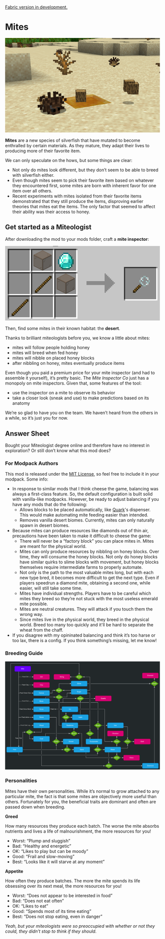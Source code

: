 [Fabric version in development.](https://github.com/Nurdoidz/Mites-Fabric)

# Mites

![A picture of a mite, its resource, and a honey block in a desert.](https://raw.githubusercontent.com/Nurdoidz/Mites/1.19.2/doc/MiteInNature.png)

**Mites** are a new species of silverfish that have mutated to become enthralled by certain materials. As they mature,
they adapt their lives to producing more of their favorite item.

We can only speculate on the hows, but some things are clear:

- Not only do mites look different, but they don’t seem to be able to breed with silverfish either.
- Even though mites seem to pick their favorite item based on whatever they encountered first, some mites are born with inherent favor for one item over all others.
- Recent experiments with mites isolated from their favorite items demonstrated that they still produce the items, disproving earlier theories that mites eat the items. The only factor that seemed to affect their ability was their access to honey.

## Get started as a Miteologist

After downloading the mod to your mods folder, craft a **mite inspector**:

![The crafting recipe is two sticks, two browned-stained glass, and a diamond.](https://raw.githubusercontent.com/Nurdoidz/Mites/1.19.2/doc/MiteInspectorRecipe.png)

Then, find some mites in their known habitat: the **desert**.

Thanks to brilliant miteologists before you, we know a little about mites:

- mites will follow people holding honey
- mites will breed when fed honey
- mites will nibble on placed honey blocks
- after nibbling on honey, mites eventually produce items

Even though you paid a premium price for your mite inspector (and had to assemble it yourself), it’s pretty basic. The _Mite Inspector Co_ just has a monopoly on mite inspectors. Given that, some features of the tool:

- use the inspector on a mite to observe its behavior
- take a closer look (sneak and use) to make predictions based on its anatomy

We’re so glad to have you on the team. We haven’t heard from the others in a while, so it’s just you for now.

## Answer Sheet

Bought your Miteologist degree online and therefore have no interest in exploration? Or still don’t know what this mod does?

### For Modpack Authors

This mod is released under the [MIT License](https://raw.githubusercontent.com/Nurdoidz/Mites/1.19.2/LICENSE), so feel free to include it in your modpack. Some info:

- In response to similar mods that I think cheese the game, balancing was always a first-class feature. So, the default configuration is built solid with vanilla-like modpacks. However, be ready to adjust balancing if you have any mods that do the following:
  - Allows blocks to be placed automatically, like [Quark](https://www.curseforge.com/minecraft/mc-mods/quark)'s dispenser. This would make automating mite feeding easier than intended.
  - Removes vanilla desert biomes. Currently, mites can only naturally spawn in desert biomes.
- Because mites can produce resources like diamonds out of thin air, precautions have been taken to make it difficult to cheese the game:
  - There will never be a “factory block” you can place mites in. Mites are meant for the physical world.
  - Mites can only produce resources by nibbling on honey blocks. Over time, they will consume the honey blocks. Not only do honey blocks have similar quirks to slime blocks with movement, but honey blocks themselves require intermediate farms to properly automate.
  - Not only is the path to the most valuable mites long, but with each new type bred, it becomes more difficult to get the next type. Even if players speedrun a diamond mite, obtaining a second one, while easier, will still take some time.
  - Mites have individual strengths. Players have to be careful which mites they breed so they’re not stuck with the most useless emerald mite possible.
  - Mites are neutral creatures. They will attack if you touch them the wrong way.
  - Since mites live in the physical world, they breed in the physical world. Breed too many too quickly and it'll be hard to separate the wheat from the chaff.
- If you disagree with my opininated balancing and think it’s too harse or too lax, there is a config. If you think something’s missing, let me know!

### Breeding Guide

![A flowchart describing how to obtain each mite.](https://raw.githubusercontent.com/Nurdoidz/Mites/1.19.2/doc/MitesInheritance.png)

### Personalities

Mites have their own personalities. While it’s normal to grow attached to any particular mite, the fact is that some mites are objectively more useful than others. Fortunately for you, the beneficial traits are dominant and often are passed down when breeding.

**Greed**

How many resources they produce each batch. The worse the mite absorbs nutrients and lives a life of malnourishment, the more resources for you!

- Worst: “Plump and sluggish”
- Bad: “Healthy and energetic”
- OK: “Likes to play but can be moody”
- Good: “Frail and slow-moving”
- Best: “Looks like it will starve at any moment”

**Appetite**

How often they produce batches. The more the mite spends its life obsessing over its next meal, the more resources for you!

- Worst: “Does not appear to be interested in food”
- Bad: “Does not eat often”
- OK: “Likes to eat”
- Good: “Spends most of its time eating”
- Best: “Does not stop eating, even in danger”

_Yeah, but your miteologists were so preoccupied with whether or not they could, they didn’t stop to think if they should._